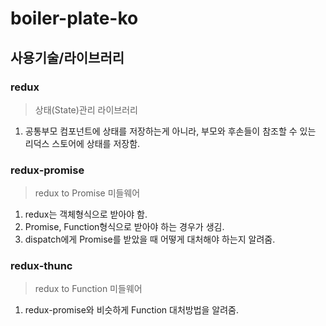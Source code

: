 # boiler-plate-ko


## 사용기술/라이브러리
### redux
> 상태(State)관리 라이브러리
1. 공통부모 컴포넌트에 상태를 저장하는게 아니라, 부모와 후손들이 참조할 수 있는 리덕스 스토어에 상태를 저장함.

### redux-promise
> redux to Promise 미들웨어
1. redux는 객체형식으로 받아야 함.
2. Promise, Function형식으로 받아야 하는 경우가 생김.
3. dispatch에게 Promise를 받았을 때 어떻게 대처해야 하는지 알려줌.

### redux-thunc
> redux to Function 미들웨어
1. redux-promise와 비슷하게 Function 대처방법을 알려줌.